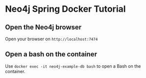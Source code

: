 # Neo4j Spring Docker Tutorial

## Open the Neo4j browser

Open your browser on `http://localhost:7474`

## Open a bash on the container

Use `docker exec -it neo4j-example-db bash` to open a Bash on the container.

